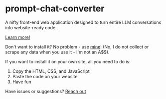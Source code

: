 # prompt-chat-converter
A nifty front-end web application designed to turn entire LLM conversations into website-ready code.

[Learn more!](https://www.loom.com/share/6615dc6733a744969033dcf65e8c4c2b?sid=a7050257-26d8-4066-86a5-b32584dd7406 "The 90 second intro video")

Don't want to install it? No problem - use [mine](https://promptcraft.rpmoconsulting.com/prompt-converter "The OG prompt chat converter")! (No, I do not collect or scrape any data when you use it - I'm not an A$$).

If you want to install it on your own site, all you need to do is:
<ol>
  <li>Copy the HTML, CSS, and JavaScript</li>
  <li>Paste the code on your website</li>
  <li>Have fun</li>
</ol>

Have issues or suggestions? [Reach out](https://www.rpmoconsulting.com/#contact)
